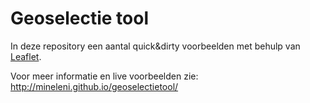 # Geoselectie tool

In deze repository een aantal quick&dirty voorbeelden met behulp van [Leaflet](http://leafletjs.com/).

Voor meer informatie en live voorbeelden zie: http://mineleni.github.io/geoselectietool/
